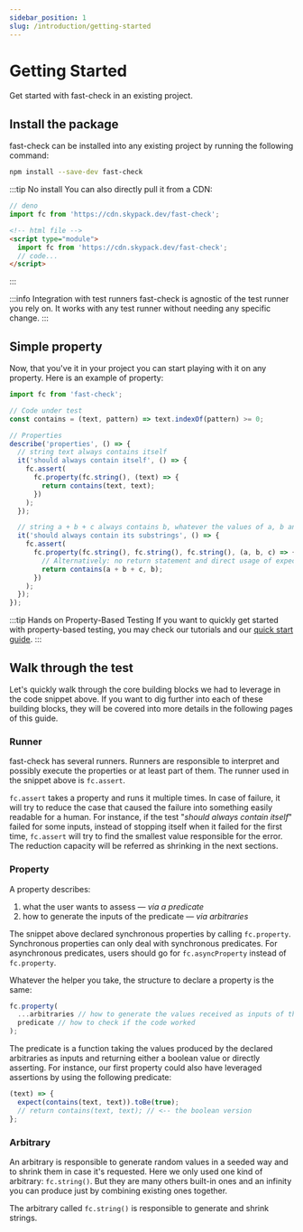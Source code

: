 ```yaml
---
sidebar_position: 1
slug: /introduction/getting-started
---
```


# Getting Started

Get started with fast-check in an existing project.

## Install the package

fast-check can be installed into any existing project by running the following command:

```bash npm2yarn
npm install --save-dev fast-check
```

:::tip No install
You can also directly pull it from a CDN:

```ts
// deno
import fc from 'https://cdn.skypack.dev/fast-check';
```

```html
<!-- html file -->
<script type="module">
  import fc from 'https://cdn.skypack.dev/fast-check';
  // code...
</script>
```

:::

:::info Integration with test runners
fast-check is agnostic of the test runner you rely on. It works with any test runner without needing any specific change.
:::

## Simple property

Now, that you've it in your project you can start playing with it on any property. Here is an example of property:

```js
import fc from 'fast-check';

// Code under test
const contains = (text, pattern) => text.indexOf(pattern) >= 0;

// Properties
describe('properties', () => {
  // string text always contains itself
  it('should always contain itself', () => {
    fc.assert(
      fc.property(fc.string(), (text) => {
        return contains(text, text);
      })
    );
  });

  // string a + b + c always contains b, whatever the values of a, b and c
  it('should always contain its substrings', () => {
    fc.assert(
      fc.property(fc.string(), fc.string(), fc.string(), (a, b, c) => {
        // Alternatively: no return statement and direct usage of expect or assert
        return contains(a + b + c, b);
      })
    );
  });
});
```

:::tip Hands on Property-Based Testing
If you want to quickly get started with property-based testing, you may check our tutorials and our [quick start guide](/docs/category/quick-start).
:::

## Walk through the test

Let's quickly walk through the core building blocks we had to leverage in the code snippet above. If you want to dig further into each of these building blocks, they will be covered into more details in the following pages of this guide.

### Runner

fast-check has several runners. Runners are responsible to interpret and possibly execute the properties or at least part of them. The runner used in the snippet above is `fc.assert`.

`fc.assert` takes a property and runs it multiple times. In case of failure, it will try to reduce the case that caused the failure into something easily readable for a human. For instance, if the test "_should always contain itself_" failed for some inputs, instead of stopping itself when it failed for the first time, `fc.assert` will try to find the smallest value responsible for the error. The reduction capacity will be referred as shrinking in the next sections.

### Property

A property describes:

1. what the user wants to assess — _via a predicate_
2. how to generate the inputs of the predicate — _via arbitraries_

The snippet above declared synchronous properties by calling `fc.property`. Synchronous properties can only deal with synchronous predicates. For asynchronous predicates, users should go for `fc.asyncProperty` instead of `fc.property`.

Whatever the helper you take, the structure to declare a property is the same:

```js
fc.property(
  ...arbitraries // how to generate the values received as inputs of the predicate
  predicate // how to check if the code worked
);
```

The predicate is a function taking the values produced by the declared arbitraries as inputs and returning either a boolean value or directly asserting. For instance, our first property could also have leveraged assertions by using the following predicate:

```js
(text) => {
  expect(contains(text, text)).toBe(true);
  // return contains(text, text); // <-- the boolean version
};
```

### Arbitrary

An arbitrary is responsible to generate random values in a seeded way and to shrink them in case it's requested. Here we only used one kind of arbitrary: `fc.string()`. But they are many others built-in ones and an infinity you can produce just by combining existing ones together.

The arbitrary called `fc.string()` is responsible to generate and shrink strings.
